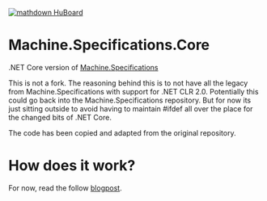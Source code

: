 [![mathdown HuBoard](https://img.shields.io/github/issues/einari/machine.specifications.core.svg?label=issues%20%28HuBoard%29)](https://huboard.com/einari/machine.specifications.core)

# Machine.Specifications.Core
.NET Core version of [Machine.Specifications](https://github.com/machine)

This is not a fork. The reasoning behind this is to not have all the legacy from Machine.Specifications with support for .NET CLR 2.0. Potentially this could go back into the Machine.Specifications repository. But for now its just sitting outside to avoid having to maintain #ifdef all over the place for the changed bits of .NET Core.

The code has been copied and adapted from the original repository. 

# How does it work?

For now, read the follow [blogpost](http://www.ingebrigtsen.info/2016/04/16/machine-specifications-net-core/).
